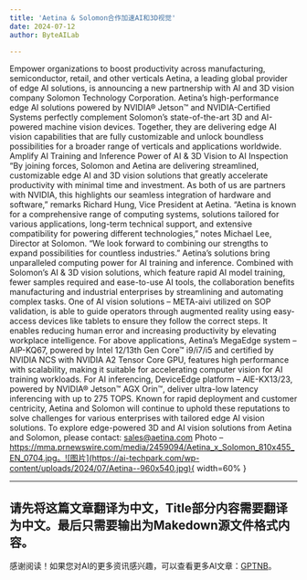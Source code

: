 ```yaml
---
title: 'Aetina & Solomon合作加速AI和3D视觉'
date: 2024-07-12
author: ByteAILab

---
```


Empower organizations to boost productivity across manufacturing, semiconductor, retail, and other verticals
Aetina, a leading global provider of edge AI solutions, is announcing a new partnership with AI and 3D vision company Solomon Technology Corporation. Aetina’s high-performance edge AI solutions powered by NVIDIA® Jetson™ and NVIDIA-Certified Systems perfectly complement Solomon’s state-of-the-art 3D and AI-powered machine vision devices. Together, they are delivering edge AI vision capabilities that are fully customizable and unlock boundless possibilities for a broader range of verticals and applications worldwide. 
Amplify AI Training and Inference Power of AI & 3D Vision to AI Inspection
“By joining forces, Solomon and Aetina are delivering streamlined, customizable edge AI and 3D vision solutions that greatly accelerate productivity with minimal time and investment. As both of us are partners with NVIDIA, this highlights our seamless integration of hardware and software,” remarks Richard Hung, Vice President at Aetina.
“Aetina is known for a comprehensive range of computing systems, solutions tailored for various applications, long-term technical support, and extensive compatibility for powering different technologies,” notes Michael Lee, Director at Solomon. “We look forward to combining our strengths to expand possibilities for countless industries.” 
Aetina’s solutions bring unparalleled computing power for AI training and inference. Combined with Solomon’s AI & 3D vision solutions, which feature rapid AI model training, fewer samples required and ease-to-use AI tools, the collaboration benefits manufacturing and industrial enterprises by streamlining and automating complex tasks. One of AI vision solutions – META-aivi utilized on SOP validation, is able to guide operators through augmented reality using easy-access devices like tablets to ensure they follow the correct steps. It enables reducing human error and increasing productivity by elevating workplace intelligence.
For above applications, Aetina’s MegaEdge system – AIP-KQ67, powered by Intel 12/13th Gen Core™ i9/i7/i5 and certified by NVIDIA NCS with NVIDIA A2 Tensor Core GPU, features high performance with scalability, making it suitable for accelerating computer vision for AI training workloads. For AI inferencing, DeviceEdge platform – AIE-KX13/23, powered by NVIDIA® Jetson™ AGX Orin™, deliver ultra-low latency inferencing with up to 275 TOPS.
Known for rapid deployment and customer centricity, Aetina and Solomon will continue to uphold these reputations to solve challenges for various enterprises with tailored edge AI vision solutions.
To explore edge-powered 3D and AI vision solutions from Aetina and Solomon, please contact: sales@aetina.com
Photo – https://mma.prnewswire.com/media/2459094/Aetina_x_Solomon_810x455_EN_0704.jpg。![图片](https://ai-techpark.com/wp-content/uploads/2024/07/Aetina--960x540.jpg){ width=60% }

---
请先将这篇文章翻译为中文，Title部分内容需要翻译为中文。最后只需要输出为Makedown源文件格式内容。
---
感谢阅读！如果您对AI的更多资讯感兴趣，可以查看更多AI文章：[GPTNB](https://gptnb.com)。